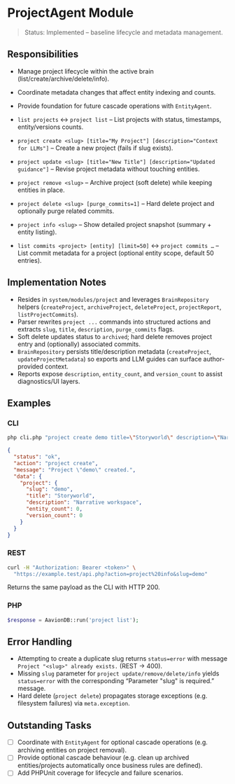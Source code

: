 # ProjectAgent Module

> Status: Implemented – baseline lifecycle and metadata management.

## Responsibilities
- Manage project lifecycle within the active brain (list/create/archive/delete/info).
- Coordinate metadata changes that affect entity indexing and counts.
- Provide foundation for future cascade operations with `EntityAgent`.

- `list projects` ↔ `project list` – List projects with status, timestamps, entity/versions counts.
- `project create <slug> [title="My Project"] [description="Context for LLMs"]` – Create a new project (fails if slug exists).
- `project update <slug> [title="New Title"] [description="Updated guidance"]` – Revise project metadata without touching entities.
- `project remove <slug>` – Archive project (soft delete) while keeping entities in place.
- `project delete <slug> [purge_commits=1]` – Hard delete project and optionally purge related commits.
- `project info <slug>` – Show detailed project snapshot (summary + entity listing).
- `list commits <project> [entity] [limit=50]` ↔ `project commits …` – List commit metadata for a project (optional entity scope, default 50 entries).

## Implementation Notes
- Resides in `system/modules/project` and leverages `BrainRepository` helpers (`createProject`, `archiveProject`, `deleteProject`, `projectReport`, `listProjectCommits`).
- Parser rewrites `project ...` commands into structured actions and extracts `slug`, `title`, `description`, `purge_commits` flags.
- Soft delete updates status to `archived`; hard delete removes project entry and (optionally) associated commits.
- `BrainRepository` persists title/description metadata (`createProject`, `updateProjectMetadata`) so exports and LLM guides can surface author-provided context.
- Reports expose `description`, `entity_count`, and `version_count` to assist diagnostics/UI layers.

## Examples

### CLI
```bash
php cli.php "project create demo title=\"Storyworld\" description=\"Narrative workspace\""
```
```json
{
  "status": "ok",
  "action": "project create",
  "message": "Project \"demo\" created.",
  "data": {
    "project": {
      "slug": "demo",
      "title": "Storyworld",
      "description": "Narrative workspace",
      "entity_count": 0,
      "version_count": 0
    }
  }
}
```

### REST
```bash
curl -H "Authorization: Bearer <token>" \
  "https://example.test/api.php?action=project%20info&slug=demo"
```
Returns the same payload as the CLI with HTTP 200.

### PHP
```php
$response = AavionDB::run('project list');
```

## Error Handling
- Attempting to create a duplicate slug returns `status=error` with message `Project "<slug>" already exists.` (REST → 400).
- Missing `slug` parameter for `project update/remove/delete/info` yields `status=error` with the corresponding “Parameter "slug" is required.” message.
- Hard delete (`project delete`) propagates storage exceptions (e.g. filesystem failures) via `meta.exception`.

## Outstanding Tasks
- [ ] Coordinate with `EntityAgent` for optional cascade operations (e.g. archiving entities on project removal).
- [ ] Provide optional cascade behaviour (e.g. clean up archived entities/projects automatically once business rules are defined).
- [ ] Add PHPUnit coverage for lifecycle and failure scenarios.
